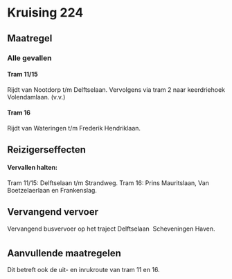 # Kruising 224
## Maatregel
### Alle gevallen

#### Tram 11/15
Rijdt van Nootdorp t/m Delftselaan.
Vervolgens via tram 2 naar keerdriehoek Volendamlaan. (v.v.)

#### Tram 16
Rijdt van Wateringen t/m Frederik Hendriklaan.

## Reizigerseffecten

#### Vervallen halten:
Tram 11/15: Delftselaan t/m Strandweg.
Tram 16: Prins Mauritslaan, Van Boetzelaerlaan en Frankenslag.

## Vervangend vervoer
Vervangend busvervoer op het traject Delftselaan  Scheveningen Haven.

## Aanvullende maatregelen
Dit betreft ook de uit- en inrukroute van tram 11 en 16.